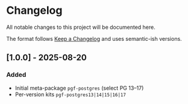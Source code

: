 # Changelog
All notable changes to this project will be documented here.

The format follows [Keep a Changelog](https://keepachangelog.com/en/1.0.0/) and uses semantic-ish versions.


## [1.0.0] - 2025-08-20
### Added
- Initial meta-package `pgf-postgres` (select PG 13–17)
- Per-version kits `pgf-postgres13|14|15|16|17`
